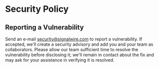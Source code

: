 # Security Policy

## Reporting a Vulnerability

Send an e-mail security@signalwire.com to report a vulnerability. If accepted, we'll create a security advisory and add you and your team as collaborators. Please allow our team sufficient time to resolve the vulnerability before disclosing it; we'll remain in contact about the fix and may ask for your assistance in verifying it is resolved.
